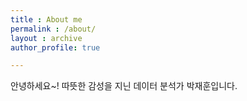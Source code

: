 ```yaml
---
title : About me
permalink : /about/
layout : archive
author_profile: true

---
```


안녕하세요~! 
따뜻한 감성을 지닌 데이터 분석가 박재훈입니다.
